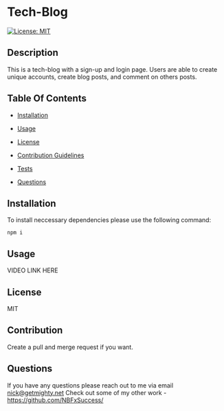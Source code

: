 # Tech-Blog

[![License: MIT](https://img.shields.io/badge/License-MIT-yellow.svg)](https://opensource.org/licenses/MIT)


## Description
    
This is a tech-blog with a sign-up and login page. Users are able to create unique accounts, create blog posts, and comment on others posts.
    
## Table Of Contents

* [Installation](#installation)

* [Usage](#usage)

* [License](#license)

* [Contribution Guidelines](#contribution)

* [Tests](#tests)

* [Questions](#questions)


## Installation
To install neccessary dependencies please use the following command:

```
npm i
```


## Usage
VIDEO LINK HERE


## License
MIT

## Contribution
Create a pull and merge request if you want.


## Questions
If you have any questions please reach out to me via email nick@getmighty.net 
Check out some of my other work - https://github.com/NBFxSuccess/